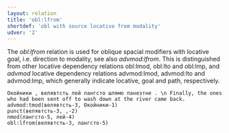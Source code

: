 ```yaml
---
layout: relation
title: 'obl:lfrom'
shortdef: 'obl with source locative from modality'
udver: '2'
---
```


The _obl:lfrom_ relation is used for oblique spacial modifiers with locative goal, i.e. direction to modality,
see also _advmod:lfrom_.
This is distinguished from other locative dependency relations obl:lmod, obl:lto and obl:lmp,
and _advmod_ locative dependency relations advmod:lmod, advmod:lto and advmod:lmp,
which generally indicate locative, goal and path, respectively.

~~~ sdparse
Окойники , велявтсть лей лангсто шлямо панезтне . \n Finally, the ones who had been sent off to wash down at the river came back.
advmod:tmod(велявтсть-3, Окойники-1)
punct(велявтсть-3, ,-2)
nmod(лангсто-5, лей-4)
obl:lfrom(велявтсть-3, лангсто-5)
~~~


<!-- Interlanguage links updated So kvě 14 19:04:04 CEST 2022 -->
